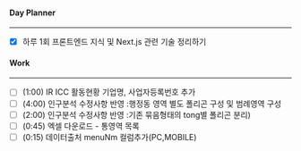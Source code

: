 
#### Day Planner
---
- [x] 하루 1회 프론트엔드 지식 및 Next.js 관련 기술 정리하기


#### Work
---
- [ ] (1:00) IR ICC 활동현황 기업명, 사업자등록번호 추가
- [ ] (4:00) 인구분석 수정사항 반영 :행정동 영역 별도 폴리곤 구성 및 범례영역 구성
- [ ] (2:00) 인구분석 수정사항 반영 :기존 묶음형태의 tong별 폴리곤 분리)
- [ ] (0:45) 엑셀 다운로드 - 통영역 목록
- [ ] (0:15) 데이터출처 menuNm 컬럼추가(PC,MOBILE)
